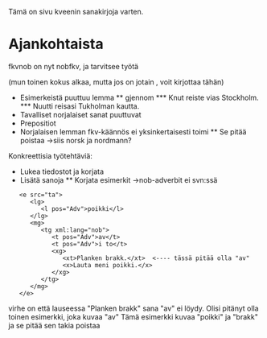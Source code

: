 



Tämä on sivu kveenin sanakirjoja varten.




# Ajankohtaista


fkvnob on nyt nobfkv, ja tarvitsee työtä


(mun toinen kokus alkaa, mutta jos on jotain , voit kirjottaa tähän)


* Esimerkeistä puuttuu lemma
** gjennom
*** Knut reiste vias Stockholm.
*** Nuutti reisasi Tukholman kautta.
* Tavalliset norjalaiset sanat puuttuvat
* Prepositiot
* Norjalaisen lemman fkv-käännös ei yksinkertaisesti toimi
** Se pitää poistaa ->siis norsk ja nordmann?


Konkreettisia työtehtäviä:


* Lukea tiedostot ja korjata
* Lisätä sanoja
** Korjata esimerkit ->nob-adverbit ei svn:ssä








```
   <e src="ta">
      <lg>
         <l pos="Adv">poikki</l>
      </lg>
      <mg>
         <tg xml:lang="nob">
            <t pos="Adv">av</t>
            <t pos="Adv">i to</t>
            <xg>
               <xt>Planken brakk.</xt>  <---- tässä pitää olla "av"
               <x>Lauta meni poikki.</x>
            </xg>
         </tg>
      </mg>
   </e>
```






virhe on että lauseessa "Planken brakk" sana "av" ei löydy.
Olisi pitänyt olla toinen esimerkki, joka kuvaa "av"
Tämä esimerkki kuvaa "poikki" ja "brakk" ja se pitää sen takia poistaa


